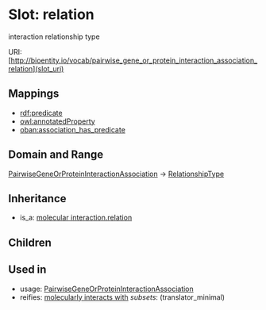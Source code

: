 # Slot: relation


interaction relationship type

URI: [http://bioentity.io/vocab/pairwise_gene_or_protein_interaction_association_relation](slot_uri)
## Mappings

 * [rdf:predicate](http://purl.obolibrary.org/obo/rdf_predicate)
 * [owl:annotatedProperty](http://purl.obolibrary.org/obo/owl_annotatedProperty)
 * [oban:association_has_predicate](http://purl.obolibrary.org/obo/oban_association_has_predicate)
## Domain and Range

[PairwiseGeneOrProteinInteractionAssociation](PairwiseGeneOrProteinInteractionAssociation.md) -> [RelationshipType](RelationshipType.md)
## Inheritance

 *  is_a: [molecular interaction.relation](molecular_interaction_relation.md)
## Children

## Used in

 *  usage: [PairwiseGeneOrProteinInteractionAssociation](PairwiseGeneOrProteinInteractionAssociation.md)
 *  reifies: [molecularly interacts with](molecularly_interacts_with.md) *subsets*: (translator_minimal)
